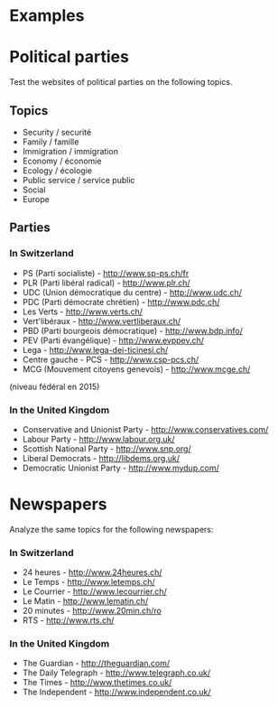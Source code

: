 Examples
========


# Political parties

Test the websites of political parties on the following topics.

## Topics

* Security / securité
* Family / famille
* Immigration / immigration
* Economy / économie
* Ecology / écologie
* Public service / service public
* Social
* Europe

## Parties

### In Switzerland

* PS (Parti socialiste) - http://www.sp-ps.ch/fr
* PLR (Parti libéral radical) - http://www.plr.ch/
* UDC (Union démocratique du centre) - http://www.udc.ch/
* PDC (Parti démocrate chrétien) - http://www.pdc.ch/
* Les Verts - http://www.verts.ch/
* Vert'libéraux - http://www.vertliberaux.ch/
* PBD (Parti bourgeois démocratique) - http://www.bdp.info/
* PEV (Parti évangélique) - http://www.evppev.ch/
* Lega - http://www.lega-dei-ticinesi.ch/
* Centre gauche - PCS - http://www.csp-pcs.ch/
* MCG (Mouvement citoyens genevois) - http://www.mcge.ch/

(niveau fédéral en 2015)

### In the United Kingdom

* Conservative and Unionist Party - http://www.conservatives.com/
* Labour Party - http://www.labour.org.uk/
* Scottish National Party - http://www.snp.org/
* Liberal Democrats - http://libdems.org.uk/
* Democratic Unionist Party - http://www.mydup.com/

# Newspapers

Analyze the same topics for the following newspapers:

### In Switzerland

* 24 heures - http://www.24heures.ch/
* Le Temps - http://www.letemps.ch/
* Le Courrier - http://www.lecourrier.ch/
* Le Matin - http://www.lematin.ch/
* 20 minutes - http://www.20min.ch/ro
* RTS - http://www.rts.ch/

### In the United Kingdom

* The Guardian - http://theguardian.com/
* The Daily Telegraph - http://www.telegraph.co.uk/
* The Times - http://www.thetimes.co.uk/
* The Independent - http://www.independent.co.uk/
